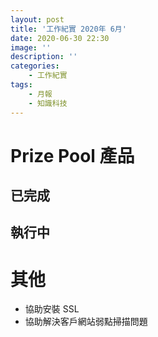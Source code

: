 ```yaml
---
layout: post
title: '工作紀實 2020年 6月'
date: 2020-06-30 22:30
image: ''
description: ''
categories:
    - 工作紀實
tags:
    - 月報
    - 知識科技
---
```


# Prize Pool 產品

## 已完成

## 執行中


# 其他

- 協助安裝 SSL
- 協助解決客戶網站弱點掃描問題
